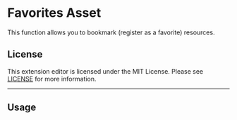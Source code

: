 # Favorites Asset
This function allows you to bookmark (register as a favorite) resources.

License
-------

This extension editor is licensed under the MIT License. Please see [LICENSE](https://github.com/MasyoLab/UnityTools/blob/master/LICENSE) for more information.

----

Usage
-------
